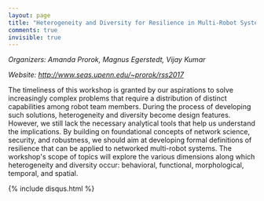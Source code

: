 ```yaml
---
layout: page
title: "Heterogeneity and Diversity for Resilience in Multi-Robot Systems"
comments: true
invisible: true
---
```


<p class="text-left"><i>Organizers: Amanda Prorok, Magnus Egerstedt, Vijay Kumar</i></p>
<p class="text-left"><i>Website: <a href="http://www.seas.upenn.edu/~prorok/rss2017">http://www.seas.upenn.edu/~prorok/rss2017</a></i></p>

<p>
The timeliness of this workshop is granted by our aspirations to solve
increasingly complex problems that require a distribution of distinct
capabilities among robot team members. During the process of developing such
solutions, heterogeneity and diversity become design features. However, we
still lack the necessary analytical tools that help us understand the
implications. By building on foundational concepts of network science,
security, and robustness, we should aim at developing formal definitions of
resilience that can be applied to networked multi-robot systems. The workshop's
scope of topics will explore the various dimensions along which heterogeneity
and diversity occur: behavioral, functional, morphological, temporal, and
spatial.
</p>



{% include disqus.html %}